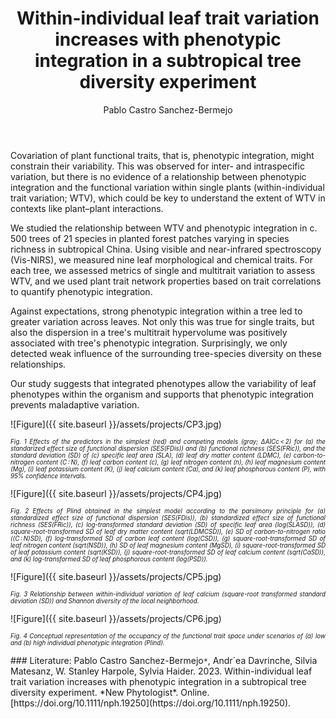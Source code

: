 ﻿---
layout: post
title:  "Within-individual leaf trait variation increases with phenotypic integration in a subtropical tree diversity experiment"
author: Pablo Castro Sanchez-Bermejo
categories: [ Report ]
image: assets/projects/CP1.png
tags: featured
---
Covariation of plant functional traits, that is, phenotypic integration, might constrain their variability. This was observed for inter- and intraspecific variation, but there is no evidence of a relationship between phenotypic integration and the functional variation within single plants (within-individual trait variation; WTV), which could be key to understand the extent of WTV in contexts like plant–plant interactions.

We studied the relationship between WTV and phenotypic integration in c. 500 trees of 21 species in planted forest patches varying in species richness in subtropical China. Using visible and near-infrared spectroscopy (Vis-NIRS), we measured nine leaf morphological and chemical traits. For each tree, we assessed metrics of single and multitrait variation to assess WTV, and we used plant trait network properties based on trait correlations to quantify phenotypic integration.

Against expectations, strong phenotypic integration within a tree led to greater variation across leaves. Not only this was true for single traits, but also the dispersion in a tree's multitrait hypervolume was positively associated with tree's phenotypic integration. Surprisingly, we only detected weak influence of the surrounding tree-species diversity on these relationships.

Our study suggests that integrated phenotypes allow the variability of leaf phenotypes within the organism and supports that phenotypic integration prevents maladaptive variation.

![Figure]({{ site.baseurl }}/assets/projects/CP3.jpg)
<p style='text-align: justify;' ><span style="font-style: italic; font-size:70%">Fig. 1 Effects of the predictors in the simplest (red) and competing models (gray; ∆AICc < 2) for (a) the standarized effect size of functional dispersion (SES(FDis)) and (b) functional richness (SES(FRic)), and the standard deviation (SD) of (c) specific leaf area (SLA), (d) leaf dry matter content (LDMC), (e) carbon-to-nitrogen content (C : N), (f) leaf carbon content (c), (g) leaf nitrogen content (n), (h) leaf magnesium content (Mg), (i) leaf potassium content (K), (j) leaf calcium content (Ca), and (k) leaf phosphorous content (P), with 95% confidence intervals. 
</span></p>
![Figure]({{ site.baseurl }}/assets/projects/CP4.jpg)
<p style='text-align: justify;' ><span style="font-style: italic; font-size:70%">Fig. 2 Effects of PIind obtained in the simplest model according to the parsimony principle for (a) standardized effect size of functional dispersion (SES(FDis)), (b) standardized effect size of functional richness (SES(FRic)), (c) log-transformed standard deviation (SD) of specific leaf area (log(SLASD)), (d) square-root-transformed SD of leaf dry matter content (sqrt(LDMCSD)), (e) SD of carbon-to-nitrogen ratio ((C : N)SD), (f) log-transformed SD of carbon leaf content (log(CSD)), (g) square-root-transformed SD of leaf nitrogen content (sqrt(NSD)), (h) SD of leaf magnesium content (MgSD), (i) square-root-transformed SD of leaf potassium content (sqrt(KSD)), (j) square-root-transformed SD of leaf calcium content (sqrt(CaSD)), and (k) log-transformed SD of leaf phosphorous content (log(PSD)). 
</span></p>
![Figure]({{ site.baseurl }}/assets/projects/CP5.jpg)
<p style='text-align: justify;' ><span style="font-style: italic; font-size:70%">Fig. 3 Relationship between within-individual variation of leaf calcium (square-root transformed standard deviation (SD)) and Shannon diversity of the local neighborhood. 
</span></p>
![Figure]({{ site.baseurl }}/assets/projects/CP6.jpg)
<p style='text-align: justify;' ><span style="font-style: italic; font-size:70%">Fig. 4 Conceptual representation of the occupancy of the functional trait space under scenarios of (a) low and (b) high individual phenotypic integration (PIind). 
</span></p>
### Literature:
Pablo Castro Sanchez-Bermejo<code>&ast;</code>, Andr´ea Davrinche, Silvia Matesanz, W. Stanley Harpole, Sylvia Haider. 2023. Within-individual leaf trait variation increases with phenotypic integration in a subtropical tree diversity experiment. *New Phytologist*.  Online. [https://doi.org/10.1111/nph.19250](https://doi.org/10.1111/nph.19250).